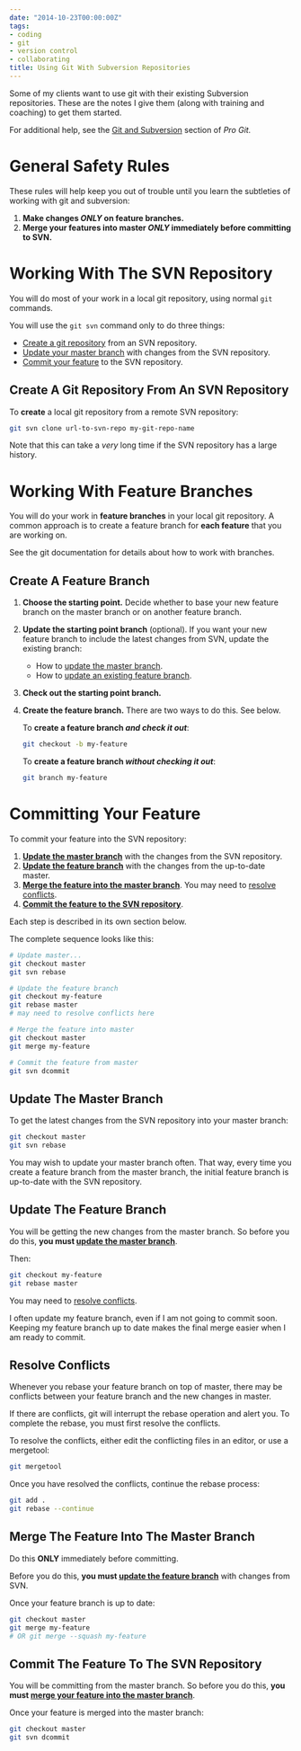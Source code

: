 ```yaml
---
date: "2014-10-23T00:00:00Z"
tags:
- coding
- git
- version control
- collaborating
title: Using Git With Subversion Repositories
---
```


Some of my clients want to use git
with their existing Subversion repositories.
These are the notes I give them
(along with training and coaching)
to get them started.

For additional help, see the
[Git and Subversion](http://git-scm.com/book/ch8-1.html)
section of _Pro Git._

# General Safety Rules

These rules will help keep you out of trouble
until you learn the subtleties
of working with git and subversion:

1.  **Make changes
    _ONLY_
    on feature branches.**
1.  **Merge your features into master
    _ONLY_
    immediately before committing to SVN.**

# Working With The SVN Repository

You will do most of your work
in a local git repository,
using normal `git` commands.

You will use the `git svn` command
only to do three things:

-   [Create a git repository](#create-a-git-repository-from-an-svn-repository)
    from an SVN repository.
-   [Update your master branch](#update-the-master-branch)
    with changes from the SVN repository.
-   [Commit your feature](#commit-the-feature-to-the-svn-repository)
    to the SVN repository.

##  Create A Git Repository From An SVN Repository

To **create** a local git repository
from a remote SVN repository:

~~~ bash
git svn clone url-to-svn-repo my-git-repo-name
~~~

Note that this can take a _very_ long time
if the SVN repository has a large history.

# Working With Feature Branches

You will do your work
in **feature branches**
in your local git repository.
A common approach
is to create a feature branch
for **each feature** that you are working on.

See the git documentation
for details about how to work with branches.

## Create A Feature Branch

1.  **Choose the starting point.**
    Decide whether
    to base your new feature branch
    on the master branch
    or on another feature branch.
1.  **Update the starting point branch** (optional).
    If you want
    your new feature branch
    to include the latest changes from SVN,
    update the existing branch:
    -   How to
        [update the master branch](#update-the-master-branch).
    -   How to
        [update an existing feature branch](#update-the-feature-branch).
1.  **Check out the starting point branch.**
1.  **Create the feature branch.**
    There are two ways to do this.
    See below.

    To
    **create a feature branch
    _and check it out_**:

    ~~~ bash
    git checkout -b my-feature
    ~~~

    To
    **create a feature branch
    _without checking it out_**:

    ~~~ bash
    git branch my-feature
    ~~~

# Committing Your Feature

To commit your feature
into the SVN repository:

1.  **[Update the master branch](#update-the-master-branch)**
    with the changes from the SVN repository.
1.  **[Update the feature branch](#update-the-feature-branch)**
    with the changes from the
    up-to-date master.
1.  **[Merge the feature into the master branch](#merge-the-feature-into-the-master-branch)**.
    You may need to
    [resolve conflicts](#resolve-conflicts).
1.  **[Commit the feature to the SVN repository](#commit-the-feature-to-the-svn-repository)**.

Each step is described in its own section below.

The complete sequence looks like this:

~~~ bash
# Update master...
git checkout master
git svn rebase

# Update the feature branch
git checkout my-feature
git rebase master
# may need to resolve conflicts here

# Merge the feature into master
git checkout master
git merge my-feature

# Commit the feature from master
git svn dcommit
~~~

## Update The Master Branch

To get the latest changes
from the SVN repository
into your master branch:

~~~ bash
git checkout master
git svn rebase
~~~

You may wish to update your master branch often.
That way,
every time you create a feature branch
from the master branch,
the initial feature branch
is up-to-date with the SVN repository.

## Update The Feature Branch

You will be getting the new changes
from the master branch.
So before you do this,
**you must
[update the master branch](#update-the-master-branch)**.

Then:

~~~ bash
git checkout my-feature
git rebase master
~~~

You may need to [resolve conflicts](#resolve-conflicts).

I often update my feature branch,
even if I am not going to commit soon.
Keeping my feature branch up to date
makes the final merge easier
when I am ready to commit.

## Resolve Conflicts

Whenever you rebase your feature branch
on top of master,
there may be conflicts
between your feature branch
and the new changes in master.

If there are conflicts,
git will interrupt the rebase operation
and alert you.
To complete the rebase,
you must first resolve the conflicts.

To resolve the conflicts,
either edit the conflicting files in an editor,
or use a mergetool:

~~~ bash
git mergetool
~~~

Once you have resolved the conflicts,
continue the rebase process:

~~~ bash
git add .
git rebase --continue
~~~

## Merge The Feature Into The Master Branch

Do this **ONLY** immediately before committing.

Before you do this,
**you must
[update the feature branch](#update-the-feature-branch)**
with changes from SVN.

Once your feature branch is up to date:

~~~ bash
git checkout master
git merge my-feature
# OR git merge --squash my-feature
~~~

## Commit The Feature To The SVN Repository

You will be committing from the master branch.
So before you do this,
**you must
[merge your feature into the master branch](#merge-the-feature-into-the-master-branch)**.

Once your feature is merged into the master branch:

~~~ bash
git checkout master
git svn dcommit
~~~
